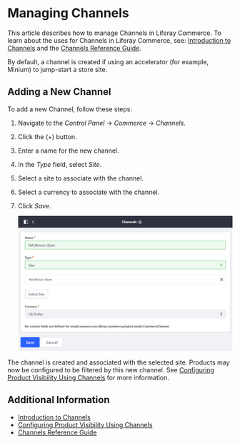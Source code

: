 # Managing Channels

This article describes how to manage Channels in Liferay Commerce. To learn about the uses for Channels in Liferay Commerce, see: [Introduction to Channels](./introduction-to-channels.md) and the [Channels Reference Guide](./channels-reference-guide.md).

By default, a channel is created if using an accelerator (for example, Minium) to jump-start a store site.

## Adding a New Channel

To add a new Channel, follow these steps:

1. Navigate to the _Control Panel_ → _Commerce_ → _Channels_.
1. Click the (+) button.
1. Enter a name for the new channel.
1. In the _Type_ field, select _Site_.
1. Select a site to associate with the channel.
1. Select a currency to associate with the channel.
1. Click _Save_.

    ![Adding a channel](./managing-channels/images/01.png)

The channel is created and associated with the selected site. Products may now be configured to be filtered by this new channel. See [Configuring Product Visibility Using Channels](./configuring-product-visibility-using-channels.md) for more information.

## Additional Information

* [Introduction to Channels](./introduction-to-channels.md)
* [Configuring Product Visibility Using Channels](./configuring-product-visibility-using-channels.md)
* [Channels Reference Guide](./channels-reference-guide.md)
